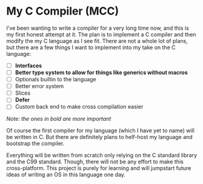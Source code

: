 # My C Compiler (MCC)

I've been wanting to write a compiler for a very long time now, and this is my
first honest attempt at it. The plan is to implement a C compiler and then modify
the my C language as I see fit. There are not a whole lot of plans, but there
are a few things I want to implement into my take on the C language:

- [ ] **Interfaces**
- [ ] **Better type system to allow for things like generics without macros**
- [ ] Optionals builtin to the language
- [ ] Better error system
- [ ] Slices
- [ ] **Defer**
- [ ] Custom back end to make cross compilation easier

*Note: the ones in bold are more important*

Of course the first compiler for my language (which I have yet to name) will be 
written in C. But there are definitely plans to helf-host my language and bootstrap
the compiler.

Everything will be written from scratch only relying on the C standard library and
the C99 standard. Though, there will not be any effort to make this cross-platform.
This project is purely for learning and will jumpstart future ideas of writing
an OS in this language one day.
